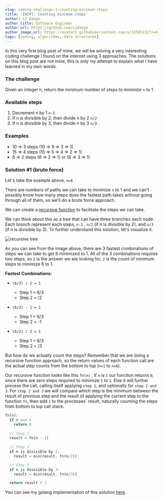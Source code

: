 ```yaml
---
slug: coding-challenge-1-counting-minimum-steps
title: '[WIP]: Counting minimum steps'
author: CJ Dango
author_title: Software Engineer
author_url: https://github.com/cjdango
author_image_url: https://avatars.githubusercontent.com/u/31501132?v=4
tags: [coding, algorithms, data structures]
---
```


In this very first blog post of mine, we will be solving a very interesting coding challenge I found 
on the internet using 3 approaches. The solutions on this blog post are not mine, this is only my attempt to explain what I have learned in my own words.

<!--truncate-->

### The challenge
Given an integer n, return the minimum number of steps to minimize `n` to 1

### Available steps

1. Decrement n by 1 `n-1`
2. If n is divisible by 2, then divide n by 2 `n/2`
3. If n is divisible by 3, then divide n by 3 `n/3`

### Examples

- 10 ⇒ 3 steps (10 ⇒ 9 ⇒ 3 ⇒ 1)
- 15 ⇒ 4 steps (15 ⇒ 5 ⇒ 4 ⇒ 2 ⇒ 1)
- 6 ⇒ 2 steps (6 ⇒ 2 ⇒ 1) or (6 ⇒ 3 ⇒ 1)

### Solution #1 (brute force)

Let's take the example above, `n=6` . 

There are numbers of paths we can take to minimize `n` to 1 and we can't possibly know how many steps does the fastest path takes without going through all of them, so we'll do a brute force approach.

We can create a [recursive function](https://www.geeksforgeeks.org/recursive-functions/) to facilitate the steps we can take.

We can think about this as a tree that can have three branches each node. Each branch represent each steps, `n-1` , `n/2` (if n is divisible by 2), and `n/3` (if n is divisible by 3). To further understand this solution, let's visualize it.

![recursive tree](https://s3.us-west-2.amazonaws.com/secure.notion-static.com/b15fac56-f509-4560-8c2e-24d580cd8006/Untitled.png?X-Amz-Algorithm=AWS4-HMAC-SHA256&X-Amz-Credential=AKIAT73L2G45O3KS52Y5%2F20210329%2Fus-west-2%2Fs3%2Faws4_request&X-Amz-Date=20210329T043716Z&X-Amz-Expires=86400&X-Amz-Signature=080f91623971809c3b28c9444b5015a90e81e9e2fd2311453b719c48260f55a8&X-Amz-SignedHeaders=host&response-content-disposition=filename%20%3D%22Untitled.png%22)

As you can see from the image above, there are 3  fastest combinations of steps we can take to get 6 minimized to 1. All of the 3 combinations requires two steps, so `2` is the answer we are looking for, `2` is the count of minimum steps to minimize 6 to 1.

**Fastest Combinations:**

- `(6/3) / 2 = 1`
    - Step 1 = 6/3
    - Step 2 = /2

- `(6/3) - 1 = 1`
    - Step 1 = 6/3
    - Step 2 = -1
- `(6/2) / 3 = 1`
    - Step 1 = 6/3
    - Step 2 = /3

But how do we actually count the steps? Remember that we are doing a recursive function approach, so the return values of each function call are the actual step counts from the bottom to top (`n=1` to `n=6`).

Our recursive function looks like this `fn(n)` , if `n` is `1` our function returns `0`, since there are zero steps required to minimize `1` to `1`. Else it will further process the call, calling itself applying `step 1`, and optionally for `step 2 and 3`. For `step 2 and 3` we will compare which step is the minimum between the result of previous step and the result of applying the current step to the function `fn`, then add `1` to the processes` result, naturally counting the steps from bottom to top call stack:

```jsx
fn(n):
  if n === 1
    return 0
  
  // Step 1
  result = fn(n - 1)
  
  // Step 2
  if n is divisible by 2:
    result = min(result, fn(n/2))

  // Step 3
  if n is divisible by 3:
    result = min(result, fn(n/3))

  return result + 1
```

You can see my golang implementation of this solution [here](https://github.com/cjdango/coding-challenges/blob/main/minsteps/count.go).